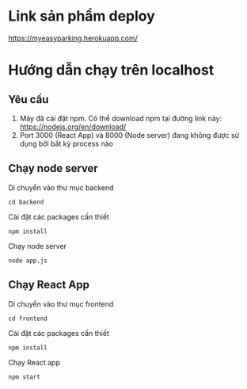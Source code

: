 # Link sản phẩm deploy
https://myeasyparking.herokuapp.com/

# Hướng dẫn chạy trên localhost
## Yêu cầu
1. Máy đã cài đặt npm. Có thể download npm tại đường link này: https://nodejs.org/en/download/
2. Port 3000 (React App) và 8000 (Node server) đang không được sử dụng bởi bất kỳ process nào
## Chạy node server
Di chuyển vào thư mục backend
``` console
cd backend
```
Cài đặt các packages cần thiết
``` console
npm install
```
Chạy node server
``` console
node app.js
```
## Chạy React App
Di chuyển vào thư mục frontend
``` console
cd frontend
```
Cài đặt các packages cần thiết
``` console
npm install
```
Chạy React app
``` console
npm start
```
